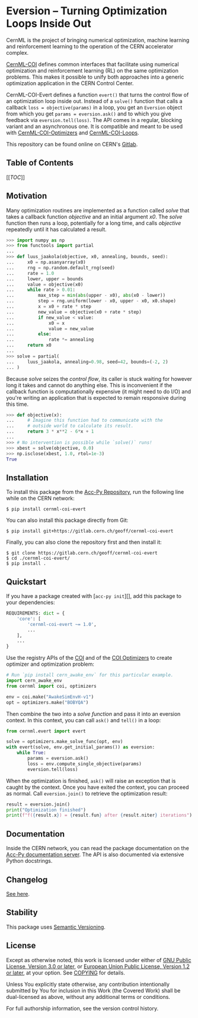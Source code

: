<!--
SPDX-FileCopyrightText: 2023 GSI Helmholtzzentrum für Schwerionenforschung
SPDX-FileNotice: All rights not expressly granted are reserved.

SPDX-License-Identifier: GPL-3.0-or-later OR EUPL-1.2+
-->

Eversion – Turning Optimization Loops Inside Out
================================================

CernML is the project of bringing numerical optimization, machine learning and
reinforcement learning to the operation of the CERN accelerator complex.

[CernML-COI][] defines common interfaces that facilitate using numerical
optimization and reinforcement learning (RL) on the same optimization problems.
This makes it possible to unify both approaches into a generic optimization
application in the CERN Control Center.

CernML-COI-Evert defines a function `evert()` that turns the control flow of an
optimization loop inside out. Instead of a `solve()` function that calls
a callback `loss = objective(params)` in a loop, you get an `Eversion` object
from which you get `params = eversion.ask()` and to which you give feedback via
`eversion.tell(loss)`. The API comes in a regular, blocking variant and an
asynchronous one. It is compatible and meant to be used with
[CernML-COI-Optimizers][] and [CernML-COI-Loops][].

This repository can be found online on CERN's [Gitlab][].

[Gitlab]: https://gitlab.cern.ch/geoff/cernml-coi-evert/
[CernML-COI]: https://gitlab.cern.ch/geoff/cernml-coi/
[CernML-COI-Loops]: https://gitlab.cern.ch/geoff/cernml-coi-loops/
[CernML-COI-Optimizers]: https://gitlab.cern.ch/geoff/cernml-coi-optimizers/

Table of Contents
-----------------

[[_TOC_]]

Motivation
----------

Many optimization routines are implemented as a function called *solve* that
takes a callback function *objective* and an initial argument *x0*. The *solve*
function then runs a loop, potentially for a long time, and calls *objective*
repeatedly until it has calculated a result.

```python
>>> import numpy as np
>>> from functools import partial
...
>>> def luus_jaakola(objective, x0, annealing, bounds, seed):
...     x0 = np.asanyarray(x0)
...     rng = np.random.default_rng(seed)
...     rate = 1.0
...     lower, upper = bounds
...     value = objective(x0)
...     while rate > 0.01:
...         max_step = min(abs(upper - x0), abs(x0 - lower))
...         step = rng.uniform(lower - x0, upper - x0, x0.shape)
...         x = x0 + rate * step
...         new_value = objective(x0 + rate * step)
...         if new_value < value:
...             x0 = x
...             value = new_value
...         else:
...             rate *= annealing
...     return x0
...
>>> solve = partial(
...     luus_jaakola, annealing=0.98, seed=42, bounds=(-2, 2)
... )
```

Because *solve* seizes the *control flow*, its caller is stuck waiting for
however long it takes and cannot do anything else. This is inconvenient if the
callback function is computationally expensive (it might need to do I/O) and
you're writing an application that is expected to remain responsive during this
time.

```python
>>> def objective(x):
...     # Imagine this function had to communicate with the
...     # outside world to calculate its result.
...     return 3 * x**2 - 6*x + 1
...
>>> # No intervention is possible while `solve()` runs!
>>> xbest = solve(objective, 0.0)
>>> np.isclose(xbest, 1.0, rtol=1e-3)
True
```

Installation
------------

To install this package from the [Acc-Py Repository][], run the following line
while on the CERN network:

```shell-session
$ pip install cernml-coi-evert
```

You can also install this package directly from Git:

```shell-session
$ pip install git+https://gitlab.cern.ch/geoff/cernml-coi-evert
```

Finally, you can also clone the repository first and then install it:

```shell-session
$ git clone https://gitlab.cern.ch/geoff/cernml-coi-evert
$ cd ./cernml-coi-evert/
$ pip install .
```

[Acc-Py Repository]: https://wikis.cern.ch/display/ACCPY/Getting+started+with+Acc-Py

Quickstart
----------

If you have a package created with [`acc-py init`][], add this package to your
dependencies:

```python
REQUIREMENTS: dict = {
    'core': [
        'cernml-coi-evert ~= 1.0',
        ...
    ],
    ...
}
```

Use the registry APIs of the [COI][CernML-COI] and of the [COI
Optimizers][CernML-COI-Optimizers] to create optimizer and optimization
problem:

```python
# Run `pip install cern_awake_env` for this particular example.
import cern_awake_env
from cernml import coi, optimizers

env = coi.make("AwakeSimEnvH-v1")
opt = optimizers.make("BOBYQA")
```

Then combine the two into a *solve function* and pass it into an eversion
context. In this context, you can call `ask()` and `tell()` in a loop:

```python
from cernml.evert import evert

solve = optimizers.make_solve_func(opt, env)
with evert(solve, env.get_initial_params()) as eversion:
    while True:
        params = eversion.ask()
        loss = env.compute_single_objective(params)
        eversion.tell(loss)
```

When the optimization is finished, `ask()` will raise an exception that is
caught by the context. Once you have exited the context, you can proceed as
normal. Call `eversion.join()` to retrieve the optimization result:

```python
result = eversion.join()
print("Optimization finished")
print(f"f({result.x}) = {result.fun} after {result.niter} iterations")
```

Documentation
-------------

Inside the CERN network, you can read the package documentation on the [Acc-Py
documentation server][acc-py-docs]. The API is also documented via extensive
Python docstrings.

[acc-py-docs]: https://acc-py.web.cern.ch/gitlab/geoff/cernml-coi-evert/

Changelog
---------

[See here](https://acc-py.web.cern.ch/gitlab/geoff/cernml-coi-evert/docs/stable/changelog.html).

Stability
---------

This package uses [Semantic Versioning](https://semver.org/).

License
-------

Except as otherwise noted, this work is licensed under either of [GNU Public
License, Version 3.0 or later](LICENSES/GPL-3.0-or-later.txt), or [European
Union Public License, Version 1.2 or later](LICENSES/EUPL-1.2.txt), at your
option. See [COPYING](COPYING) for details.

Unless You explicitly state otherwise, any contribution intentionally submitted
by You for inclusion in this Work (the Covered Work) shall be dual-licensed as
above, without any additional terms or conditions.

For full authorship information, see the version control history.
